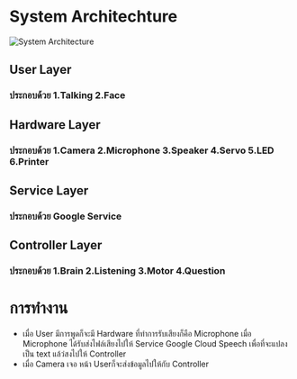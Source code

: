 # System Architechture
![System Architecture](https://user-images.githubusercontent.com/46487715/110530814-73312e80-814d-11eb-8921-5c0c2cb3b4b4.png)
## User Layer  
 ### ประกอบด้วย 1.Talking 2.Face  
## Hardware Layer
 ### ประกอบด้วย 1.Camera 2.Microphone 3.Speaker 4.Servo 5.LED 6.Printer  
## Service Layer  
 ### ประกอบด้วย Google Service  
## Controller Layer  
 ### ประกอบด้วย 1.Brain 2.Listening 3.Motor 4.Question
 
 # การทำงาน  
 - เมื่อ User มีการพูดก็จะมี Hardware ที่ทำการรับเสียงก็คือ Microphone เมื่อ Microphone ได้รับส่งไฟล์เสียงไปให้ Service Google Cloud Speech เพื่อที่จะแปลงเป็น text แล้ว่สงไปให้ Controller
 - เมื่อ Camera เจอ หน้า Userก็จะส่งข้อมูลไปให้กับ Controller
